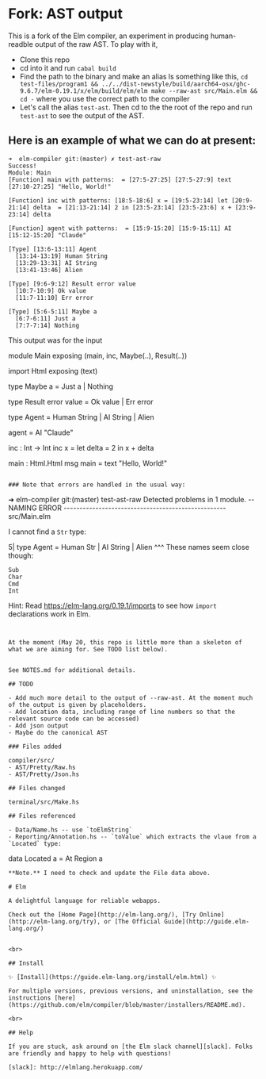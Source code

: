 #  Fork: AST output

This is a fork of the Elm compiler, an experiment in producing human-readble output of the raw AST.
To play with it, 

  - Clone this repo
  - cd into it and run `cabal build`
  - Find the path to the binary and make an alias ls something like this,
    `cd test-files/program1 && ../../dist-newstyle/build/aarch64-osx/ghc-9.6.7/elm-0.19.1/x/elm/build/elm/elm make --raw-ast src/Main.elm && cd -`
    where you use the correct path to the compiler
  - Let's call the alias `test-ast`.  Then cd to the the root of the repo and run `test-ast` to see the output of the AST.

## Here is an example of what we can do at present:

```
➜  elm-compiler git:(master) ✗ test-ast-raw
Success!
Module: Main
[Function] main with patterns:  = [27:5-27:25] [27:5-27:9] text [27:10-27:25] "Hello, World!"

[Function] inc with patterns: [18:5-18:6] x = [19:5-23:14] let [20:9-21:14] delta  = [21:13-21:14] 2 in [23:5-23:14] [23:5-23:6] x + [23:9-23:14] delta

[Function] agent with patterns:  = [15:9-15:20] [15:9-15:11] AI [15:12-15:20] "Claude"

[Type] [13:6-13:11] Agent
  [13:14-13:19] Human String
  [13:29-13:31] AI String
  [13:41-13:46] Alien

[Type] [9:6-9:12] Result error value
  [10:7-10:9] Ok value
  [11:7-11:10] Err error

[Type] [5:6-5:11] Maybe a
  [6:7-6:11] Just a
  [7:7-7:14] Nothing

```

This output was for the input

module Main exposing (main, inc, Maybe(..), Result(..))

import Html exposing (text)

type Maybe a
    = Just a
    | Nothing

type Result error value
    = Ok value
    | Err error

type Agent = Human String | AI String | Alien

agent = AI "Claude"

inc : Int -> Int
inc x =
    let
        delta =
            2
    in
    x + delta

main : Html.Html msg
main =
    text "Hello, World!" 
```

### Note that errors are handled in the usual way:

```
➜  elm-compiler git:(master) test-ast-raw
Detected problems in 1 module.
-- NAMING ERROR --------------------------------------------------- src/Main.elm

I cannot find a `Str` type:

5| type Agent = Human Str | AI String | Alien
                      ^^^
These names seem close though:

    Sub
    Char
    Cmd
    Int

Hint: Read <https://elm-lang.org/0.19.1/imports> to see how `import`
declarations work in Elm.
```


At the moment (May 20, this repo is little more than a skeleton of what we are aiming for. See TODO list below).  


See NOTES.md for additional details.

## TODO

- Add much more detail to the output of --raw-ast. At the moment much of the output is given by placeholders.
- Add location data, including range of line numbers so that the relevant source code can be accessed)
- Add json output
- Maybe do the canonical AST

### Files added

compiler/src/
- AST/Pretty/Raw.hs
- AST/Pretty/Json.hs

## Files changed

terminal/src/Make.hs

## Files referenced

- Data/Name.hs -- use `toElmString`
- Reporting/Annotation.hs -- `toValue` which extracts the vlaue from a `Located` type:

  ```
  data Located a =
    At Region a
  ```
**Note.** I need to check and update the File data above.

# Elm

A delightful language for reliable webapps.

Check out the [Home Page](http://elm-lang.org/), [Try Online](http://elm-lang.org/try), or [The Official Guide](http://guide.elm-lang.org/)


<br>

## Install

✨ [Install](https://guide.elm-lang.org/install/elm.html) ✨

For multiple versions, previous versions, and uninstallation, see the instructions [here](https://github.com/elm/compiler/blob/master/installers/README.md).

<br>

## Help

If you are stuck, ask around on [the Elm slack channel][slack]. Folks are friendly and happy to help with questions!

[slack]: http://elmlang.herokuapp.com/
